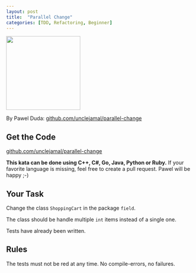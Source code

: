 ```yaml
---
layout: post
title:  "Parallel Change"
categories: [TDD, Refactoring, Beginner]
---
```


<img style="height: 200px" src="{{ site.github.url }}/images/parallel_change.jpg">

By Pawel Duda: [github.com/unclejamal/parallel-change](https://github.com/unclejamal/parallel-change)

## Get the Code

[github.com/unclejamal/parallel-change](https://github.com/unclejamal/parallel-change)

**This kata can be done using C++, C#, Go, Java, Python or Ruby.** If your favorite language is missing, feel free to create a pull request. Pawel will be happy ;-)

## Your Task

Change the class `ShoppingCart` in the package `field`.

The class should be handle multiple `int` items instead of a single one.

Tests have already been written.

## Rules

The tests must not be red at any time. No compile-errors, no failures.
